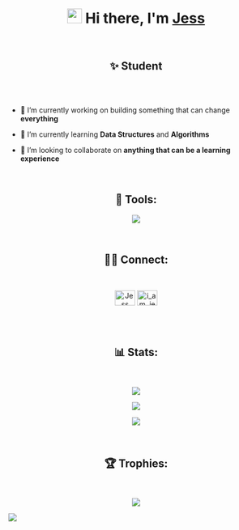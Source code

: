 <h1 align="center"><img src="https://raw.githubusercontent.com/TheDudeThatCode/TheDudeThatCode/master/Assets/Hi.gif"  width="29"> Hi there, I'm <a href="https://jessmathews.github.io/">Jess</a></h1>

<br>
<h2 align="center">✨ Student </h2>
<br>
<br>


- 🔭 I’m currently working on building something that can change **everything**

- 🌱 I’m currently learning **Data Structures** and **Algorithms**

- 👯 I’m looking to collaborate on **anything that can be a learning experience**




<br>
<h2 align="center">🧰 Tools:</h2>
<p align="center">
  <a href="https://skillicons.dev">
    <img src="https://skillicons.dev/icons?i=git,python,vim,bash,linux,vscode,html,github,java,rust&perline=5" />
  </a>
</p>
<br>

<h2 align="center">🙋‍♂️ Connect:</h2>
<br>

<p align="center">
  <a href="https://www.linkedin.com/in/jess-m-87110a1a5" target="_blank"><img align="center"
      src="https://raw.githubusercontent.com/rahuldkjain/github-profile-readme-generator/master/src/images/icons/Social/linked-in-alt.svg"
      alt="Jess" height="30" width="40" /></a>
<a href="https://twitter.com/i_am_jezz" target="_blank"><img align="center"
      src="https://raw.githubusercontent.com/rahuldkjain/github-profile-readme-generator/master/src/images/icons/Social/twitter.svg"
      alt="i_am_jezz" height="30" width="40"/></a>
</p>
<br>
<br>


<h2 align="center">📊 Stats:</h3>
<br>

<p align="center"><img src="https://github-readme-stats.vercel.app/api?username=jessmathews&show_icons=true&theme=dark">
</p>
<p align="center"><img  src="https://streak-stats.demolab.com/?user=jessmathews&theme=github-dark"></p>
<p align="center"><img src="https://leetcode-stats-six.vercel.app/api?username=jessmathews&theme=dark"></p>
<br>
<h2 align="center">🏆 Trophies:</h2>
<br>
<p align="center"><img src="https://github-profile-trophy.vercel.app/?username=jessmathews&row=1&theme=darkhub"></p>

<p align="left"><img align="left" src="https://komarev.com/ghpvc/?username=jessmathews"></p>




<!-- add something here -->

<!--### Hi there 👋
**jessmathews/jessmathews** is a ✨ _special_ ✨ repository because its `README.md` (this file) appears on your GitHub profile.

Here are some ideas to get you started:

- 🔭 I’m currently working on ...
- 🌱 I’m currently learning ...
- 👯 I’m looking to collaborate on ...
- 🤔 I’m looking for help with ...
- 💬 Ask me about ...
- 📫 How to reach me: ...
- 😄 Pronouns: ...
- ⚡ Fun fact: ...
-->
